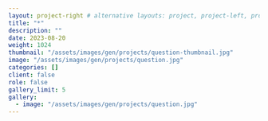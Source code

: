 ```yaml
---
layout: project-right # alternative layouts: project, project-left, project-right, project-top
title: "*"
description: ""
date: 2023-08-20
weight: 1024
thumbnail: "/assets/images/gen/projects/question-thumbnail.jpg"
image: "/assets/images/gen/projects/question.jpg"
categories: []
client: false
role: false
gallery_limit: 5
gallery:
  - image: "/assets/images/gen/projects/question.jpg"
---
```


